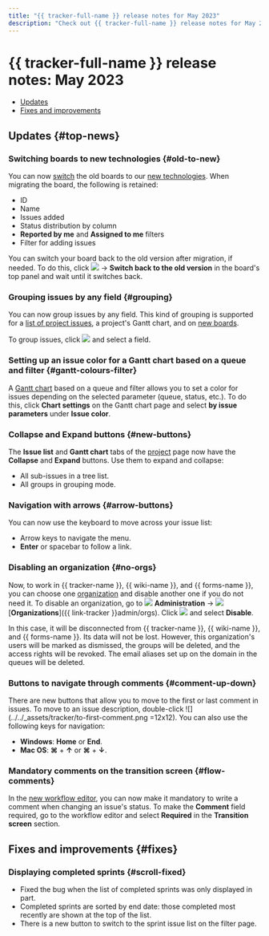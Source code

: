 ```yaml
---
title: "{{ tracker-full-name }} release notes for May 2023"
description: "Check out {{ tracker-full-name }} release notes for May 2023."
---
```


# {{ tracker-full-name }} release notes: May 2023

* [Updates](#top-news)
* [Fixes and improvements](#fixes)

## Updates {#top-news}

### Switching boards to new technologies {#old-to-new}

You can now [switch](../manager/boards-convertor.md) the old boards to our [new technologies](../manager/agile-new.md). When migrating the board, the following is retained:
* ID
* Name
* Issues added
* Status distribution by column
* **Reported by me** and **Assigned to me** filters
* Filter for adding issues

You can switch your board back to the old version after migration, if needed. To do this, click ![](../../_assets/tracker/svg/actions.svg) → **Switch back to the old version** in the board's top panel and wait until it switches back.

### Grouping issues by any field {#grouping}

You can now group issues by any field. This kind of grouping is supported for a [list of project issues](../manager/project-list.md), a project's Gantt chart, and on [new boards](../manager/agile-new.md).

To group issues, click ![](../../_assets/tracker/svg/group.svg) and select a field.

### Setting up an issue color for a Gantt chart based on a queue and filter {#gantt-colours-filter}

A [Gantt chart](../gantt/project.md) based on a queue and filter allows you to set a color for issues depending on the selected parameter (queue, status, etc.). To do this, click **Chart settings** on the Gantt chart page and select **by issue parameters** under **Issue color**.

### **Collapse** and **Expand** buttons {#new-buttons}

The **Issue list** and **Gantt chart** tabs of the [project](../manager/project-new.md) page now have the **Collapse** and **Expand** buttons. Use them to expand and collapse:
* All sub-issues in a tree list.
* All groups in grouping mode.

### Navigation with arrows {#arrow-buttons}

You can now use the keyboard to move across your issue list:

* Arrow keys to navigate the menu.
* **Enter** or spacebar to follow a link.


### Disabling an organization {#no-orgs}

Now, to work in {{ tracker-name }}, {{ wiki-name }}, and {{ forms-name }}, you can choose one [organization](../cloud-vs-360.md) and disable another one if you do not need it. To disable an organization, go to ![](../../_assets/tracker/svg/admin.svg) **Administration** → ![](../../_assets/tracker/svg/organizations.svg) [**Organizations**]({{ link-tracker }}admin/orgs). Click ![](../../_assets/tracker/dots.png) and select **Disable**.

In this case, it will be disconnected from {{ tracker-name }}, {{ wiki-name }}, and {{ forms-name }}. Its data will not be lost. However, this organization's users will be marked as dismissed, the groups will be deleted, and the access rights will be revoked. The email aliases set up on the domain in the queues will be deleted.


### Buttons to navigate through comments {#comment-up-down}

There are new buttons that allow you to move to the first or last comment in issues. To move to an issue description, double-click ![](../../_assets/tracker/to-first-comment.png =12x12).
You can also use the following keys for navigation:

* **Windows**: **Home** or **End**.
* **Mac OS**: **⌘** + **↑** or **⌘** + **↓**.

### Mandatory comments on the transition screen {#flow-comments}

In the [new workflow editor](../manager/workflow.md), you can now make it mandatory to write a comment when changing an issue's status. To make the **Comment** field required, go to the workflow editor and select&nbsp;**Required** in the **Transition screen** section.

## Fixes and improvements {#fixes}

### Displaying completed sprints {#scroll-fixed}

* Fixed the bug when the list of completed sprints was only displayed in part.
* Completed sprints are sorted by end date: those completed most recently are shown at the top of the list.
* There is a new button to switch to the sprint issue list on the filter page.
